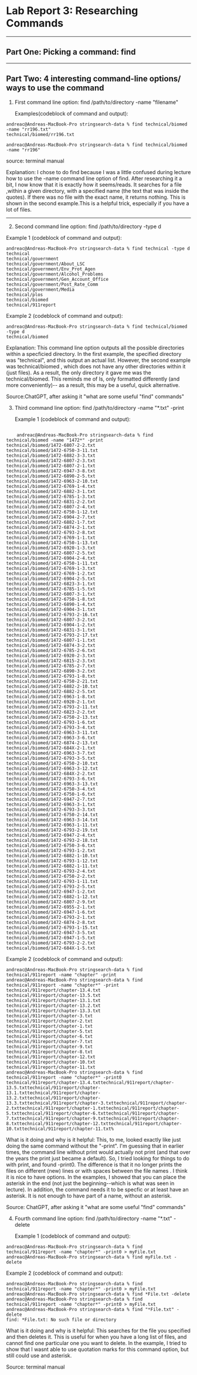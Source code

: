 # **Lab Report 3: Researching Commands**
---------

## Part One: Picking a command: find 
---------
## Part Two: 4 interesting command-line options/ ways to use the command

1) First command line option: find /path/to/directory -name "filename"
    
    Examples(codeblock of command and output): 
    

```
andreac@Andreas-MacBook-Pro stringsearch-data % find technical/biomed -name "rr196.txt"
technical/biomed/rr196.txt
```
```
andreac@Andreas-MacBook-Pro stringsearch-data % find technical/biomed -name "rr196"    
```

source: terminal manual

Explanation: I chose to do find because I was a little confused during lecture how to use the -name command line option of find. After researching it a bit, I now know that it is exactly how it seems/reads. It searches for a file ,within a given directory, with a specified name (the text that was inside the quotes). If there was no file with the exact name, it returns nothing. This is shown in the second example.This is a helpful trick, especially if you have a lot of files.  


---------
2) Second command line option: find /path/to/directory -type d

 Example 1 (codeblock of command and output): 
  
  ```
andreac@Andreas-MacBook-Pro stringsearch-data % find technical -type d
technical
technical/government
technical/government/About_LSC
technical/government/Env_Prot_Agen
technical/government/Alcohol_Problems
technical/government/Gen_Account_Office
technical/government/Post_Rate_Comm
technical/government/Media
technical/plos
technical/biomed
technical/911report
```
 
  Example 2 (codeblock of command and output):
  ```
andreac@Andreas-MacBook-Pro stringsearch-data % find technical/biomed -type d
technical/biomed
  ```
    
Explanation: This command line option outputs all the possible directories within a specficied directory. In the first example, the specified directory was "technical", and this output an actual list. However, the second example was technical/biomed , which does not have any other directories within it (just files). As a result, the only directory it gave me was the technical/biomed. This reminds me of ls, only formatted differently (and more conveniently)-- as a result, this may be a useful, quick alternative. 
    
Source:ChatGPT, after asking it "what are some useful "find" commands"
    
3) Third command line option: find /path/to/directory -name "*.txt" -print
    
    Example 1 (codeblock of command and output): 

``` 

    andreac@Andreas-MacBook-Pro stringsearch-data % find technical/biomed -name "1472*" -print
technical/biomed/1472-6807-2-2.txt
technical/biomed/1472-6750-3-11.txt
technical/biomed/1472-6882-3-3.txt
technical/biomed/1472-6807-2-3.txt
technical/biomed/1472-6807-2-1.txt
technical/biomed/1472-6947-3-8.txt
technical/biomed/1472-6890-2-5.txt
technical/biomed/1472-6963-2-10.txt
technical/biomed/1472-6769-1-4.txt
technical/biomed/1472-6882-3-1.txt
technical/biomed/1472-6785-1-3.txt
technical/biomed/1472-6831-2-2.txt
technical/biomed/1472-6807-2-4.txt
technical/biomed/1472-6750-1-12.txt
technical/biomed/1472-6904-2-7.txt
technical/biomed/1472-6882-1-7.txt
technical/biomed/1472-6874-2-1.txt
technical/biomed/1472-6793-2-8.txt
technical/biomed/1472-6769-1-1.txt
technical/biomed/1472-6750-1-13.txt
technical/biomed/1472-6920-1-3.txt
technical/biomed/1472-6807-2-5.txt
technical/biomed/1472-6904-2-4.txt
technical/biomed/1472-6750-1-11.txt
technical/biomed/1472-6769-1-3.txt
technical/biomed/1472-6769-1-2.txt
technical/biomed/1472-6904-2-5.txt
technical/biomed/1472-6823-3-1.txt
technical/biomed/1472-6785-1-5.txt
technical/biomed/1472-6807-3-1.txt
technical/biomed/1472-6750-1-8.txt
technical/biomed/1472-6890-1-4.txt
technical/biomed/1472-6904-3-1.txt
technical/biomed/1472-6793-2-16.txt
technical/biomed/1472-6807-3-2.txt
technical/biomed/1472-6904-1-2.txt
technical/biomed/1472-6831-3-1.txt
technical/biomed/1472-6793-2-17.txt
technical/biomed/1472-6807-1-1.txt
technical/biomed/1472-6874-3-2.txt
technical/biomed/1472-6785-2-6.txt
technical/biomed/1472-6920-2-3.txt
technical/biomed/1472-6815-2-3.txt
technical/biomed/1472-6785-2-7.txt
technical/biomed/1472-6890-3-2.txt
technical/biomed/1472-6793-1-8.txt
technical/biomed/1472-6750-2-21.txt
technical/biomed/1472-6882-2-10.txt
technical/biomed/1472-6882-2-5.txt
technical/biomed/1472-6963-1-8.txt
technical/biomed/1472-6920-2-1.txt
technical/biomed/1472-6793-2-11.txt
technical/biomed/1472-6823-2-2.txt
technical/biomed/1472-6750-2-13.txt
technical/biomed/1472-6793-1-6.txt
technical/biomed/1472-6793-3-4.txt
technical/biomed/1472-6963-3-11.txt
technical/biomed/1472-6963-3-6.txt
technical/biomed/1472-6874-2-13.txt
technical/biomed/1472-684X-2-1.txt
technical/biomed/1472-6963-3-7.txt
technical/biomed/1472-6793-3-5.txt
technical/biomed/1472-6750-2-10.txt
technical/biomed/1472-6963-3-12.txt
technical/biomed/1472-684X-2-2.txt
technical/biomed/1472-6793-3-6.txt
technical/biomed/1472-6963-3-13.txt
technical/biomed/1472-6750-3-4.txt
technical/biomed/1472-6750-1-6.txt
technical/biomed/1472-6947-2-7.txt
technical/biomed/1472-6963-3-1.txt
technical/biomed/1472-6793-3-3.txt
technical/biomed/1472-6750-2-14.txt
technical/biomed/1472-6963-3-14.txt
technical/biomed/1472-6963-1-11.txt
technical/biomed/1472-6793-2-19.txt
technical/biomed/1472-6947-2-4.txt
technical/biomed/1472-6793-2-18.txt
technical/biomed/1472-6750-3-6.txt
technical/biomed/1472-6793-1-2.txt
technical/biomed/1472-6882-1-10.txt
technical/biomed/1472-6793-1-12.txt
technical/biomed/1472-6882-1-11.txt
technical/biomed/1472-6793-2-4.txt
technical/biomed/1472-6750-2-2.txt
technical/biomed/1472-6793-1-11.txt
technical/biomed/1472-6793-2-5.txt
technical/biomed/1472-6947-1-2.txt
technical/biomed/1472-6882-1-12.txt
technical/biomed/1472-6807-2-9.txt
technical/biomed/1472-6955-2-1.txt
technical/biomed/1472-6947-1-6.txt
technical/biomed/1472-6793-2-1.txt
technical/biomed/1472-6874-2-8.txt
technical/biomed/1472-6793-1-15.txt
technical/biomed/1472-6947-3-5.txt
technical/biomed/1472-6947-1-5.txt
technical/biomed/1472-6793-2-2.txt
technical/biomed/1472-684X-1-5.txt
  ```

  
Example 2 (codeblock of command and output):

```
andreac@Andreas-MacBook-Pro stringsearch-data % find technical/911report -name "chapter" -print
andreac@Andreas-MacBook-Pro stringsearch-data % find technical/911report -name "chapter*" -print
technical/911report/chapter-13.4.txt
technical/911report/chapter-13.5.txt
technical/911report/chapter-13.1.txt
technical/911report/chapter-13.2.txt
technical/911report/chapter-13.3.txt
technical/911report/chapter-3.txt
technical/911report/chapter-2.txt
technical/911report/chapter-1.txt
technical/911report/chapter-5.txt
technical/911report/chapter-6.txt
technical/911report/chapter-7.txt
technical/911report/chapter-9.txt
technical/911report/chapter-8.txt
technical/911report/chapter-12.txt
technical/911report/chapter-10.txt
technical/911report/chapter-11.txt
andreac@Andreas-MacBook-Pro stringsearch-data % find technical/911report -name "chapter*" -print0
technical/911report/chapter-13.4.txttechnical/911report/chapter-13.5.txttechnical/911report/chapter-13.1.txttechnical/911report/chapter-13.2.txttechnical/911report/chapter-13.3.txttechnical/911report/chapter-3.txttechnical/911report/chapter-2.txttechnical/911report/chapter-1.txttechnical/911report/chapter-5.txttechnical/911report/chapter-6.txttechnical/911report/chapter-7.txttechnical/911report/chapter-9.txttechnical/911report/chapter-8.txttechnical/911report/chapter-12.txttechnical/911report/chapter-10.txttechnical/911report/chapter-11.txt%

```

    
What is it doing and why is it helpful: This, to me, looked exactly like just doing the same command without the "-print". I'm guessing that in earlier times, the command line without print would actually not print (and that over the years the print just became a default). So, I tried looking for things to do with print, and found -print0. The difference is that it no longer prints the files on different (new) lines or with spaces between the file names . I think it is nice to have options. In the examples, I showed that you can place the asterisk in the end (not just the beginning--which is what was seen in lecture). In addition, the command needs it to be specfic or at least have an asterisk. It is not enough to have part of a name, without an asterisk. 
    
Source: ChatGPT, after asking it "what are some useful "find" commands"
   
4) Fourth command line option: find /path/to/directory -name "*.txt" -delete

    Example 1 (codeblock of command and output): 
    
  ```
  andreac@Andreas-MacBook-Pro stringsearch-data % find technical/911report -name "chapter*" -print0 > myFile.txt
  andreac@Andreas-MacBook-Pro stringsearch-data % find myFile.txt -delete
  ```

    
  Example 2 (codeblock of command and output):
  
 ```
 andreac@Andreas-MacBook-Pro stringsearch-data % find technical/911report -name "chapter*" -print0 > myFile.txt
andreac@Andreas-MacBook-Pro stringsearch-data % find *File.txt -delete
andreac@Andreas-MacBook-Pro stringsearch-data % find technical/911report -name "chapter*" -print0 > myFile.txt
andreac@Andreas-MacBook-Pro stringsearch-data % find "*File.txt" -delete 
find: *File.txt: No such file or directory
 ```
  
What is it doing and why is it helpful: This searches for the file you specified and then deletes it. This is useful for when you have a long list of files, and cannot find one particular one you want to delete. In the example, I tried to show that I wasnt able to use quotation marks for this command option, but still could use and asterisk. 
    
Source: terminal manual  
